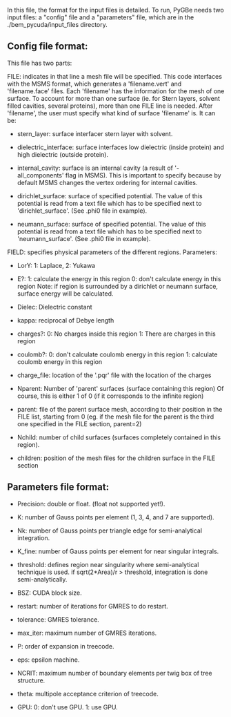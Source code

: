 In this file, the format for the input files is detailed.
To run, PyGBe needs two input files: a "config" file and a "parameters" file, 
which are in the ./bem_pycuda/input_files directory.

Config file format:
------------------
This file has two parts:

FILE: indicates in that line a mesh file will be specified. 
This code interfaces with the MSMS format, which generates a 'filename.vert' and 
'filename.face' files. 
Each 'filename' has the information for the mesh of one surface. To account for 
more than one surface (ie. for Stern layers, solvent filled cavities, several
proteins), more than one FILE line is needed.
After 'filename', the user must specify what kind of surface 'filename' is. It can be:

- stern_layer:          surface interfacer stern layer with solvent.

- dielectric_interface: surface interfaces low dielectric (inside protein) and
                        high dielectric (outside protein).

- internal_cavity:      surface is an internal cavity (a result of '-all_components'
                        flag in MSMS). This is important to specify because by default
                        MSMS changes the vertex ordering for internal cavities.
- dirichlet_surface:    surface of specified potential. The value of this potential
                        is read from a text file which has to be specified next to
                        'dirichlet_surface'. (See .phi0 file in example).

- neumann_surface:      surface of specified potential. The value of this potential
                        is read from a text file which has to be specified next to
                        'neumann_surface'. (See .phi0 file in example). 

FIELD: specifies physical parameters of the different regions. 
Parameters:
- LorY:         1: Laplace, 
                2: Yukawa

- E?:           1: calculate the energy in this region 
                0: don't calculate energy in this region
                Note: if region is surrounded by a dirichlet or neumann surface,
                      surface energy will be calculated.

- Dielec:       Dielectric constant

- kappa:        reciprocal of Debye length

- charges?:     0: No charges inside this region
                1: There are charges in this region

- coulomb?:     0: don't calculate coulomb energy in this region
                1: calculate coulomb energy in this region

- charge_file:  location of the '.pqr' file with the location of the charges

- Nparent:      Number of 'parent' surfaces (surface containing this region)
                Of course, this is either 1 of 0 (if it corresponds to the infinite region)

- parent:       file of the parent surface mesh, according to their position in the FILE list,
                starting from 0 (eg. if the mesh file for the parent is the third one specified 
                in the FILE section, parent=2)

- Nchild:       number of child surfaces (surfaces completely contained in this region).

- children:     position of the mesh files for the children surface in the FILE section


Parameters file format:
----------------------

- Precision:    double or float. (float not supported yet!).

- K:            number of Gauss points per element (1, 3, 4, and 7 are supported).

- Nk:           number of Gauss points per triangle edge for semi-analytical integration.

- K_fine:       number of Gauss points per element for near singular integrals.

- threshold:    defines region near singularity where semi-analytical technique is used. 
                if sqrt(2*Area)/r > threshold, integration is done semi-analytically.

- BSZ:          CUDA block size.

- restart:      number of iterations for GMRES to do restart.

- tolerance:    GMRES tolerance.

- max_iter:     maximum number of GMRES iterations.

- P:            order of expansion in treecode.

- eps:          epsilon machine.

- NCRIT:        maximum number of boundary elements per twig box of tree structure.

- theta:        multipole acceptance criterion of treecode.

- GPU:          0: don't use GPU.
                1: use GPU.

